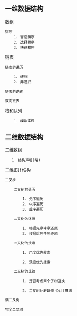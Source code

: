 ## 一维数据结构
   数组
    
    排序
        1. 冒泡排序
        2. 选择排序
        3. 快速排序
   链表
      
    链表的遍历
        
        1. 递归
        2. 非递归
    
    链表的逆转
    
    双向链表
    
   栈和队列
        
        1. 模拟实现
    
   
## 二维数据结构

   二维数组
        
       1. 结构声明(略)
   
   二维拓扑结构
             
    二叉树
    
        二叉树的遍历
            
            1. 先序遍历
            2. 中序遍历
            3. 后序遍历
        
        二叉树的还原
        
            1. 根据先序中序还原
            2. 根据后序中序还原
        
        二叉树的搜索
            
            1. 广度优先搜索
            
            2. 深度优先搜索
        
        二叉树的比较
            
            1. 是否考虑两个子树互换
            
            2. 二叉树比较延伸-Diff算法
        
    满二叉树
    
    完全二叉树
    
   
